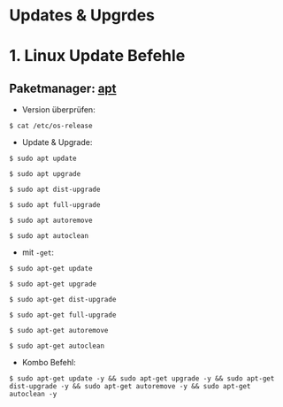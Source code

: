 # Updates & Upgrdes


# 1. Linux Update Befehle

## Paketmanager: [apt](https://wiki.ubuntuusers.de/APT/)


- Version überprüfen:

```
$ cat /etc/os-release
```


- Update & Upgrade:
```
$ sudo apt update
```
```
$ sudo apt upgrade
```
```
$ sudo apt dist-upgrade
```
```
$ sudo apt full-upgrade
```
```
$ sudo apt autoremove
```
```
$ sudo apt autoclean
```


- mit `-get`:
```
$ sudo apt-get update
```
```
$ sudo apt-get upgrade
```
```
$ sudo apt-get dist-upgrade
```
```
$ sudo apt-get full-upgrade
```
```
$ sudo apt-get autoremove
```
```
$ sudo apt-get autoclean
```


- Kombo Befehl:
```
$ sudo apt-get update -y && sudo apt-get upgrade -y && sudo apt-get dist-upgrade -y && sudo apt-get autoremove -y && sudo apt-get autoclean -y
```
